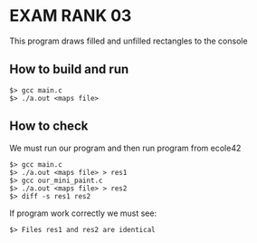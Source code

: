 # EXAM RANK 03

This program draws filled and unfilled rectangles to the console

## How to build and run

    $> gcc main.c
    $> ./a.out <maps file>

## How to check

We must run our program and then run program from ecole42

    $> gcc main.c
    $> ./a.out <maps file> > res1
    $> gcc our_mini_paint.c
    $> ./a.out <maps file> > res2
    $> diff -s res1 res2

If program work correctly we must see:

    $> Files res1 and res2 are identical